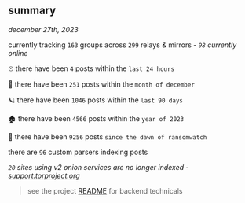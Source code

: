 
## summary
_december 27th, 2023_

currently tracking `163` groups across `299` relays & mirrors - _`98` currently online_

⏲ there have been `4` posts within the `last 24 hours`

🦈 there have been `251` posts within the `month of december`

🪐 there have been `1046` posts within the `last 90 days`

🏚 there have been `4566` posts within the `year of 2023`

🦕 there have been `9256` posts `since the dawn of ransomwatch`

there are `96` custom parsers indexing posts

_`20` sites using v2 onion services are no longer indexed - [support.torproject.org](https://support.torproject.org/onionservices/v2-deprecation/)_

> see the project [README](https://github.com/joshhighet/ransomwatch#ransomwatch--) for backend technicals
